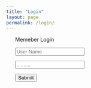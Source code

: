 ```yaml
---
title: "Login"
layout: page
permalink: /login/
---
```


<html>
<head>
  <title>Login</title>
  <link rel="stylesheet" type="text/css" href="main.css">
</head>
<body>
<div class="form-container">
  <div class="user-img"></div>
  <ul class="list">
    <p>Memeber Login</li>
    <p><input type="text" name="Username" placeholder="User Name"></li>
    <p><input type="password" name="Password" placeholder=".........."></li>
    <p><input type="button" name="Submit" value="Submit"></li>
    
  </ul>
  
  
</div>
</body>
</html>
